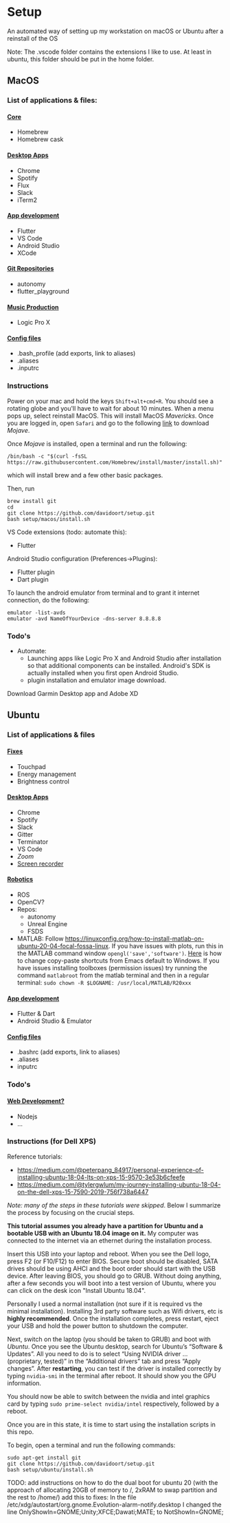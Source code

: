 # Setup
An automated way of setting up my workstation on macOS or Ubuntu after a reinstall of the OS

Note: The .vscode folder contains the extensions I like to use. At least in ubuntu, this folder should be put in the home folder.
## MacOS
### List of applications & files:
#### [Core](macos/scripts/install.sh)
 * Homebrew
 * Homebrew cask
#### [Desktop Apps](macos/scripts/destop_apps.sh)
 * Chrome
 * Spotify
 * Flux
 * Slack
 * iTerm2
#### [App development](macos/scripts/appdevel.sh) 
 * Flutter
 * VS Code
 * Android Studio
 * XCode
#### [Git Repositories](macos/scripts/git_repos.sh)
 * autonomy
 * flutter_playground
#### [Music Production](macos/scripts/music_production.sh)
 * Logic Pro X
#### [Config files](macos/scripts/config_files.sh)
 * .bash_profile (add exports, link to aliases)
 * .aliases
 * .inputrc


### Instructions

Power on your mac and hold the keys `Shift+alt+cmd+R`. You should see a rotating globe and you'll have to wait for about 10 minutes. When a menu pops up, select reinstall MacOS. This will install MacOS _Mavericks_. Once you are logged in, open `Safari` and go to the following [link](https://support.apple.com/es-lamr/HT210190) to download _Mojave_.

Once _Mojave_ is installed, open a terminal and run the following:

```
/bin/bash -c "$(curl -fsSL https://raw.githubusercontent.com/Homebrew/install/master/install.sh)"
```
which will install brew and a few other basic packages.

Then, run 
```
brew install git
cd 
git clone https://github.com/davidoort/setup.git
bash setup/macos/install.sh 
```

VS Code extensions (todo: automate this):

* Flutter 

Android Studio configuration (Preferences->Plugins):

* Flutter plugin
* Dart plugin

To launch the android emulator from terminal and to grant it internet connection, do the following:

```
emulator -list-avds
emulator -avd NameOfYourDevice -dns-server 8.8.8.8
```

### Todo's
* Automate:
    * Launching apps like Logic Pro X and Android Studio after installation so that additional components can be installed. Android's SDK is actually installed when you first open Android Studio.
    * plugin installation and emulator image download.
    
Download Garmin Desktop app and Adobe XD

## Ubuntu
 
### List of applications & files
#### [Fixes](ubuntu/scripts/fixes.sh)
 * Touchpad
 * Energy management
 * Brightness control
#### [Desktop Apps](ubuntu/scripts/desktop_apps.sh)
 * Chrome
 * Spotify
 * Slack
 * Gitter
 * Terminator
 * VS Code
 * *Zoom*
 * [Screen recorder](https://www.ubuntupit.com/15-best-linux-screen-recorder-and-how-to-install-those-on-ubuntu/)
#### [Robotics](ubuntu/scripts/robotics.sh)
 * ROS
 * OpenCV?
 * Repos:
    * autonomy
    * Unreal Engine
    * FSDS
 * MATLAB: Follow https://linuxconfig.org/how-to-install-matlab-on-ubuntu-20-04-focal-fossa-linux. If you have issues with plots, run this in the MATLAB command window `opengl('save','software')`. [Here](https://stackoverflow.com/questions/35730436/how-to-remap-the-copy-paste-keyboard-shortcuts-in-matlab-on-ubuntu#:~:text=Go%20to%20Preferences%20%2D%3E%20Keyboard.,and%20Ctrl%2DV%2C%20respectively.) is how to change copy-paste shortcuts from Emacs default to Windows. If you have issues installing 
 toolboxes (permission issues) try running the command `matlabroot` from the matlab terminal and then in a regular terminal: `sudo chown -R $LOGNAME: /usr/local/MATLAB/R20xxx`
#### [App development](ubuntu/scripts/appdevel.sh) 
 * Flutter & Dart
 * Android Studio & Emulator
#### [Config files](ubuntu/scripts/utils.sh)
 * .bashrc (add exports, link to aliases)
 * .aliases
 * inputrc

### Todo's
#### [Web Development?](ubuntu/scripts/webdevel.sh) 
 * Nodejs
 * ...

 
### Instructions (for Dell XPS)

Reference tutorials:
* https://medium.com/@peterpang_84917/personal-experience-of-installing-ubuntu-18-04-lts-on-xps-15-9570-3e53b6cfeefe
* https://medium.com/@tylergwlum/my-journey-installing-ubuntu-18-04-on-the-dell-xps-15-7590-2019-756f738a6447

*Note: many of the steps in these tutorials were skipped*. Below I summarize the process by focusing on the crucial steps.

**This tutorial assumes you already have a partition for Ubuntu and a bootable USB with an Ubuntu 18.04 image on it.** My computer was connected to the internet via an ethernet during the installation process.

Insert this USB into your laptop and reboot. When you see the Dell logo, press F2 (or F10/F12) to enter BIOS. Secure boot should be disabled, SATA drives should be using AHCI and the boot order should start with the USB device. After leaving BIOS, you should go to GRUB. Without doing anything, after a few seconds you will boot into a test version of Ubuntu, where you can click on the desk icon "Install Ubuntu 18.04". 

Personally I used a normal installation (not sure if it is required vs the minimal installation). Installing 3rd party software such as Wifi drivers, etc is **highly recommended**. Once the installation completes, press restart, eject your USB and hold the power button to shutdown the computer. 

Next, switch on the laptop (you should be taken to GRUB) and boot with *Ubuntu*. Once you see the Ubuntu desktop, search for Ubuntu’s “Software & Updates”. All you need to do is to select “Using NVIDIA driver … (proprietary, tested)” in the “Additional drivers” tab and press “Apply changes”. After **restarting**, you can test if the driver is installed correctly by typing `nvidia-smi` in the terminal after reboot. It should show you the GPU information. 

You should now be able to switch between the nvidia and intel graphics card by typing `sudo prime-select nvidia/intel` respectively, followed by a reboot.

Once you are in this state, it is time to start using the installation scripts in this repo.

To begin, open a terminal and run the following commands:
```
sudo apt-get install git 
git clone https://github.com/davidoort/setup.git
bash setup/ubuntu/install.sh
```

TODO: add instructions on how to do the dual boot for ubuntu 20 (with the approach of allocating 20GB of memory to /, 2xRAM to swap partition and the rest to /home/)
add this to fixes:
In the file /etc/xdg/autostart/org.gnome.Evolution-alarm-notify.desktop I changed the line
OnlyShowIn=GNOME;Unity;XFCE;Dawati;MATE;
to
NotShowIn=GNOME;
